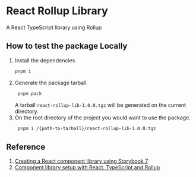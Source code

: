 # React Rollup Library
A React TypeScript library using Rollup


## How to test the package Locally
1. Install the dependencies
    ```bash
    pnpm i
     ```
2. Generate the package tarball.
   ```bash
    pnpm pack
    ```
    A tarball `react-rollup-lib-1.0.0.tgz` will be generated on the current directory.
3. On the root directory of the project you would want to use the package.
   ```bash 
    pnpm i /{path-to-tarball}/react-rollup-lib-1.0.0.tgz
    ```
   

## Reference
1. [Creating a React component library using Storybook 7](https://prateeksurana.me/blog/react-component-library-using-storybook-7/)
2. [Component library setup with React, TypeScript and Rollup](https://dev.to/siddharthvenkatesh/component-library-setup-with-react-typescript-and-rollup-onj)
